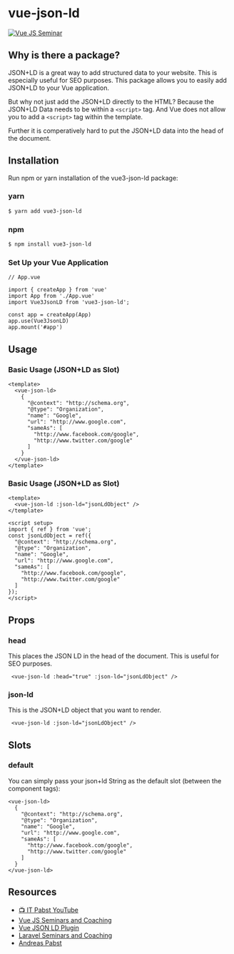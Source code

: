 # vue-json-ld

[![Vue JS Seminar](https://www.vuejs-seminar.de/img/VuejsSeminar/logo_color.png "Vue JS Seminar")](https://www.vuejs-seminar.de/)

## Why is there a package?

JSON+LD is a great way to add structured data to your website. 
This is especially useful for SEO purposes. This package allows you to easily add JSON+LD to your Vue application.

But why not just add the JSON+LD directly to the HTML?
Because the JSON+LD Data needs to be within a `<script>` tag.
And Vue does not allow you to add a `<script>` tag within the template.

Further it is comperatively hard to put the JSON+LD data into the head of the document.

## Installation

Run npm or yarn installation of the vue3-json-ld package:

### yarn
```bash
$ yarn add vue3-json-ld
```

### npm
```bash
$ npm install vue3-json-ld
```

### Set Up your Vue Application

```vue
// App.vue

import { createApp } from 'vue'
import App from './App.vue'
import Vue3JsonLD from 'vue3-json-ld';

const app = createApp(App)
app.use(Vue3JsonLD)
app.mount('#app')
```


## Usage

### Basic Usage (JSON+LD as Slot)

```vue
<template>
  <vue-json-ld>
    {
      "@context": "http://schema.org",
      "@type": "Organization",
      "name": "Google",
      "url": "http://www.google.com",
      "sameAs": [
        "http://www.facebook.com/google",
        "http://www.twitter.com/google"
      ]
    }
  </vue-json-ld>
</template>
```

### Basic Usage (JSON+LD as Slot)

```vue
<template>
  <vue-json-ld :json-ld="jsonLdObject" />
</template>

<script setup>
import { ref } from 'vue';
const jsonLdObject = ref({
  "@context": "http://schema.org",
  "@type": "Organization",
  "name": "Google",
  "url": "http://www.google.com",
  "sameAs": [
    "http://www.facebook.com/google",
    "http://www.twitter.com/google"
  ]
});
</script>
```

## Props

### head

This places the JSON LD in the head of the document. This is useful for SEO purposes.

` <vue-json-ld :head="true" :json-ld="jsonLdObject" />`

### json-ld

This is the JSON+LD object that you want to render.

` <vue-json-ld :json-ld="jsonLdObject" />`

## Slots

### default

You can simply pass your json+ld String as the default slot (between the component tags):

```vue
<vue-json-ld>
  {
    "@context": "http://schema.org",
    "@type": "Organization",
    "name": "Google",
    "url": "http://www.google.com",
    "sameAs": [
      "http://www.facebook.com/google",
      "http://www.twitter.com/google"
    ]
  }
</vue-json-ld>
```

## Resources

- [📺 IT Pabst YouTube](https://www.youtube.com/channel/UC2qIzllaHNtseSXwj18r-7w)
- [Vue JS Seminars and Coaching](https://www.vuejs-seminar.de/)
- [Vue JSON LD Plugin](https://www.vuejs-seminar.de/packages/vue3-json-ld)
- [Laravel Seminars and Coaching](https://www.laravel-seminar.de/)
- [Andreas Pabst](https://www.andreaspabst.com)